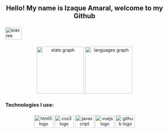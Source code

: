 <h2 align="center">Hello! My name is Izaque Amaral, welcome to my Github</h2>

###

<div align="left">
  <a href="https://linktr.ee/izaqueamaral" target="_blank">
    <img src="https://raw.githubusercontent.com/maurodesouza/profile-readme-generator/master/src/assets/icons/social/linktree/default.svg" width="52" height="40" alt="linktree logo"  />
  </a>
</div>

###

<div align="center">
  <img src="https://github-readme-stats.vercel.app/api?hide_title=false&hide_rank=true&show_icons=true&include_all_commits=true&count_private=true&disable_animations=false&theme=dark&locale=en&hide_border=true&username=izaqueamarall" height="150" alt="stats graph"  />
  <img src="https://github-readme-stats.vercel.app/api/top-langs?locale=en&hide_title=false&layout=compact&card_width=320&langs_count=5&theme=dark&hide_border=true&username=izaqueamarall" height="150" alt="languages graph"  />
</div>

###

<h3 align="left">Technologies I use:</h3>

###

<div align="center">
  <img src="https://cdn.jsdelivr.net/gh/devicons/devicon/icons/html5/html5-original.svg" height="41" width="61" alt="html5 logo"  />
  <img src="https://cdn.jsdelivr.net/gh/devicons/devicon/icons/css3/css3-original.svg" height="41" width="61" alt="css3 logo"  />
  <img src="https://cdn.jsdelivr.net/gh/devicons/devicon/icons/javascript/javascript-original.svg" height="41" width="61" alt="javascript logo"  />
  <img src="https://cdn.jsdelivr.net/gh/devicons/devicon/icons/vuejs/vuejs-original.svg" height="41" width="61" alt="vuejs logo"  />
  <img src="https://cdn.jsdelivr.net/gh/devicons/devicon/icons/github/github-original.svg" height="41" width="61" alt="github logo"  />
</div>

###
